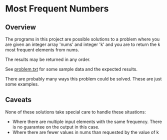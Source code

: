 # Most Frequent Numbers

## Overview

The programs in this project are possible solutions to a problem where you are given an integer array 'nums' and integer 'k' and you are to return the k most frequent elements from nums.

The results may be returned in any order.

See [problem.txt](https://github.com/deverl/frequent_numbers/blob/main/problem.txt) for some sample data and the expected results.

There are probably many ways this problem could be solved. These are just some examples.

## Caveats

None of these solutions take special care to handle these situations:
- Where there are multiple input elements with the same frequency. There is no guarantee on the output in this case.
- Where there are fewer values in nums than requested by the value of k

